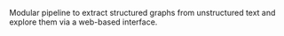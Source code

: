 Modular pipeline to extract structured graphs from unstructured text and explore them via a web-based interface.